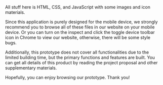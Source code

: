   All stuff here is HTML, CSS, and JavaScript with some images and icon materials.

  Since this application is purely designed for the mobile device, we strongly recommend you to browse all of these files in our website on your mobile device. Or you can turn on the inspect and click the toggle device toolbar icon in Chrome to view our website, otherwise, there will be some style bugs.

  Additionally, this prototype does not cover all functionalities due to the limited building time, but the primary functions and features are built. You can get all details of this product by reading the project proposal and other supplementary materials.

  Hopefully, you can enjoy browsing our prototype. Thank you!

